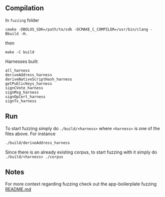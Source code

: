 ## Compilation

In `fuzzing` folder

```
cmake -DBOLOS_SDK=/path/to/sdk -DCMAKE_C_COMPILER=/usr/bin/clang -Bbuild -H.
```

then

```
make -C build
```

Harnesses built:
```
all_harness
deriveAddress_harness
deriveNativeScriptHash_harness
getPublicKeys_harness
signCVote_harness
signMsg_harness
signOpCert_harness
signTx_harness
```

## Run

To start fuzzing simply do `./build/<harness>` where `<harness>` is one of the files above. For instance

```
./build/deriveAddress_harness
```

Since there is an already existing corpus, to start fuzzing with it simply do `./build/<harness> ./corpus`



## Notes
For more context regarding fuzzing check out the app-boilerplate fuzzing [README.md](https://github.com/LedgerHQ/app-boilerplate/blob/master/fuzzing/README.md)
